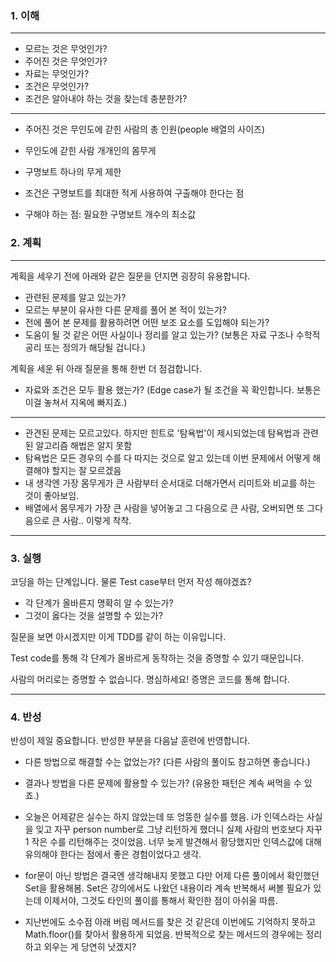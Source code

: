 ### 1. 이해

---
- 모르는 것은 무엇인가?
- 주어진 것은 무엇인가?
- 자료는 무엇인가?
- 조건은 무엇인가?
- 조건은 알아내야 하는 것을 찾는데 충분한가?
---
- 주어진 것은 무인도에 갇힌 사람의 총 인원(people 배열의 사이즈)
- 무인도에 갇힌 사람 개개인의 몸무게
- 구명보트 하나의 무게 제한

- 조건은 구명보트를 최대한 적게 사용하여 구출해야 한다는 점

- 구해야 하는 점: 필요한 구명보트 개수의 최소값

### 2. 계획

---
계획을 세우기 전에 아래와 같은 질문을 던지면 굉장히 유용합니다.

- 관련된 문제를 알고 있는가?
- 모르는 부분이 유사한 다른 문제를 풀어 본 적이 있는가?
- 전에 풀어 본 문제를 활용하려면 어떤 보조 요소를 도입해야 되는가?
- 도움이 될 것 같은 어떤 사실이나 정리를 알고 있는가? (보통은 자료 구조나 수학적 공리 또는 정의가 해당될 겁니다.)

계획을 세운 뒤 아래 질문을 통해 한번 더 점검합니다.

- 자료와 조건은 모두 활용 했는가? (Edge case가 될 조건을 꼭 확인합니다. 보통은 이걸 놓쳐서 지옥에 빠지죠.)

---

- 관견된 문제는 모르고있다. 하지만 힌트로 '탐욕법'이 제시되었는데 탐욕법과 관련된 알고리즘 해법은 알지 못함
- 탐욕법은 모든 경우의 수를 다 따지는 것으로 알고 있는데 이번 문제에서 어떻게 해결해야 할지는 잘 모르겠음
- 내 생각엔 가장 몸무게가 큰 사람부터 순서대로 더해가면서 리미트와 비교를 하는 것이 좋아보임.
- 배열에서 몸무게가 가장 큰 사람을 넣어놓고 그 다음으로 큰 사람, 오버되면 또 그다음으로 큰 사람.. 이렇게 착착.

---

### 3. 실행

코딩을 하는 단계입니다. 물론 Test case부터 먼저 작성 해야겠죠?

- 각 단계가 올바른지 명확히 알 수 있는가?
- 그것이 옳다는 것을 설명할 수 있는가?

질문을 보면 아시겠지만 이게 TDD를 같이 하는 이유입니다.

Test code를 통해 각 단계가 올바르게 동작하는 것을 증명할 수 있기 때문입니다.

사람의 머리로는 증명할 수 없습니다. 명심하세요! 증명은 코드를 통해 합니다.

---

### 4. 반성

반성이 제일 중요합니다. 반성한 부분을 다음날 훈련에 반영합니다.

- 다른 방법으로 해결할 수는 없었는가? (다른 사람의 풀이도 참고하면 좋습니다.)
- 결과나 방법을 다른 문제에 활용할 수 있는가? (유용한 패턴은 계속 써먹을 수 있죠.)

- 오늘은 어제같은 실수는 하지 않았는데 또 엉뚱한 실수를 했음. i가 인덱스라는 사실을 잊고 자꾸 person number로 그냥 리턴하게 했더니 실제 사람의 번호보다 자꾸 1 작은 수를 리턴해주는 것이었음. 너무 늦게 발견해서 황당했지만 인덱스값에 대해 유의해야 한다는 점에서 좋은 경험이었다고 생각.
- for문이 아닌 방법은 결국엔 생각해내지 못했고 다만 어제 다른 풀이에서 확인했던 Set을 활용해봄. Set은 강의에서도 나왔던 내용이라 계속 반복해서 써볼 필요가 있는데 이제서야, 그것도 타인의 풀이를 통해서 확인한 점이 아쉬울 따름.
- 지난번에도 소수점 아래 버림 메서드를 찾은 것 같은데 이번에도 기억하지 못하고 Math.floor()를 찾아서 활용하게 되었음. 반복적으로 찾는 메서드의 경우에는 정리하고 외우는 게 당연히 낫겠지?
